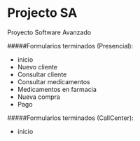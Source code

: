 # Projecto SA
Proyecto Software Avanzado

#####Formularios terminados (Presencial):
- inicio
- Nuevo cliente
- Consultar cliente
- Consultar medicamentos
- Medicamentos en farmacia
- Nueva compra
- Pago

#####Formularios terminados (CallCenter):
- inicio
